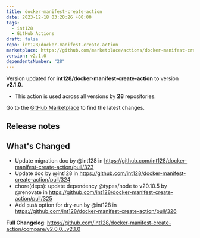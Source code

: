 ```yaml
---
title: docker-manifest-create-action
date: 2023-12-18 03:20:26 +00:00
tags:
  - int128
  - GitHub Actions
draft: false
repo: int128/docker-manifest-create-action
marketplace: https://github.com/marketplace/actions/docker-manifest-create-action
version: v2.1.0
dependentsNumber: "28"
---
```



Version updated for **int128/docker-manifest-create-action** to version **v2.1.0**.
- This action is used across all versions by **28** repositories.

Go to the [GitHub Marketplace](https://github.com/marketplace/actions/docker-manifest-create-action) to find the latest changes.

## Release notes

## What's Changed
* Update migration doc by @int128 in https://github.com/int128/docker-manifest-create-action/pull/323
* Update doc by @int128 in https://github.com/int128/docker-manifest-create-action/pull/324
* chore(deps): update dependency @types/node to v20.10.5 by @renovate in https://github.com/int128/docker-manifest-create-action/pull/325
* Add `push` option for dry-run by @int128 in https://github.com/int128/docker-manifest-create-action/pull/326


**Full Changelog**: https://github.com/int128/docker-manifest-create-action/compare/v2.0.0...v2.1.0
